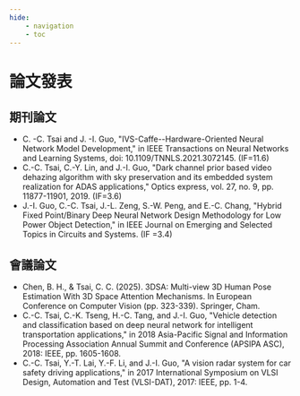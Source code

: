 ```yaml
---
hide:
    - navigation
    - toc
---
```


# 論文發表

## 期刊論文

- C. -C. Tsai and J. -I. Guo, "IVS-Caffe--Hardware-Oriented Neural Network Model Development," in IEEE Transactions on Neural Networks and Learning Systems, doi: 10.1109/TNNLS.2021.3072145. (IF=11.6)
- C.-C. Tsai, C.-Y. Lin, and J.-I. Guo, "Dark channel prior based video dehazing algorithm with sky preservation and its embedded system realization for ADAS applications," Optics express, vol. 27, no. 9, pp. 11877-11901, 2019. (IF=3.6)
- J.-I. Guo, C.-C. Tsai, J.-L. Zeng, S.-W. Peng, and E.-C. Chang, "Hybrid Fixed Point/Binary Deep Neural Network Design Methodology for Low Power Object Detection," in IEEE Journal on Emerging and Selected Topics in Circuits and Systems. (IF =3.4)

## 會議論文

- Chen, B. H., & Tsai, C. C. (2025). 3DSA: Multi-view 3D Human Pose Estimation With 3D Space Attention Mechanisms. In European Conference on Computer Vision (pp. 323-339). Springer, Cham.
- C.-C. Tsai, C.-K. Tseng, H.-C. Tang, and J.-I. Guo, "Vehicle detection and classification based on deep neural network for intelligent transportation applications," in 2018 Asia-Pacific Signal and Information Processing Association Annual Summit and Conference (APSIPA ASC), 2018: IEEE, pp. 1605-1608.
- C.-C. Tsai, Y.-T. Lai, Y.-F. Li, and J.-I. Guo, "A vision radar system for car safety driving applications," in 2017 International Symposium on VLSI Design, Automation and Test (VLSI-DAT), 2017: IEEE, pp. 1-4.
